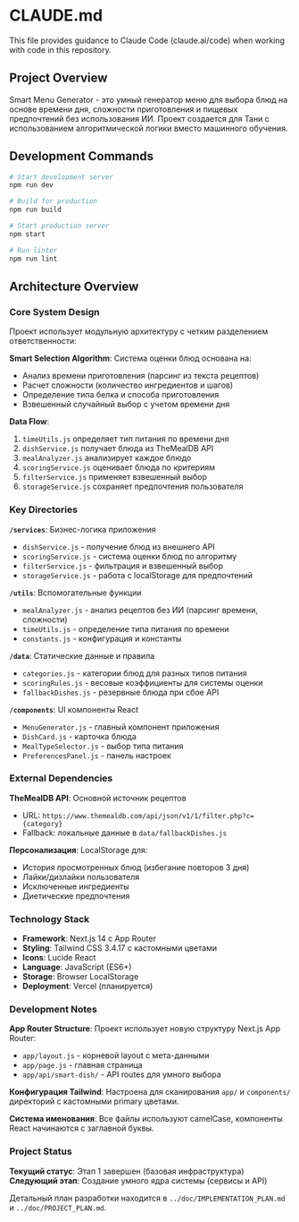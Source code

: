 # CLAUDE.md

This file provides guidance to Claude Code (claude.ai/code) when working with code in this repository.

## Project Overview

Smart Menu Generator - это умный генератор меню для выбора блюд на основе времени дня, сложности приготовления и пищевых предпочтений без использования ИИ. Проект создается для Тани с использованием алгоритмической логики вместо машинного обучения.

## Development Commands

```bash
# Start development server
npm run dev

# Build for production
npm run build

# Start production server
npm start

# Run linter
npm run lint
```

## Architecture Overview

### Core System Design
Проект использует модульную архитектуру с четким разделением ответственности:

**Smart Selection Algorithm**: Система оценки блюд основана на:
- Анализ времени приготовления (парсинг из текста рецептов)
- Расчет сложности (количество ингредиентов и шагов)
- Определение типа белка и способа приготовления
- Взвешенный случайный выбор с учетом времени дня

**Data Flow**:
1. `timeUtils.js` определяет тип питания по времени дня
2. `dishService.js` получает блюда из TheMealDB API
3. `mealAnalyzer.js` анализирует каждое блюдо
4. `scoringService.js` оценивает блюда по критериям
5. `filterService.js` применяет взвешенный выбор
6. `storageService.js` сохраняет предпочтения пользователя

### Key Directories

**`/services`**: Бизнес-логика приложения
- `dishService.js` - получение блюд из внешнего API
- `scoringService.js` - система оценки блюд по алгоритму
- `filterService.js` - фильтрация и взвешенный выбор
- `storageService.js` - работа с localStorage для предпочтений

**`/utils`**: Вспомогательные функции
- `mealAnalyzer.js` - анализ рецептов без ИИ (парсинг времени, сложности)
- `timeUtils.js` - определение типа питания по времени
- `constants.js` - конфигурация и константы

**`/data`**: Статические данные и правила
- `categories.js` - категории блюд для разных типов питания
- `scoringRules.js` - весовые коэффициенты для системы оценки
- `fallbackDishes.js` - резервные блюда при сбое API

**`/components`**: UI компоненты React
- `MenuGenerator.js` - главный компонент приложения
- `DishCard.js` - карточка блюда
- `MealTypeSelector.js` - выбор типа питания
- `PreferencesPanel.js` - панель настроек

### External Dependencies

**TheMealDB API**: Основной источник рецептов
- URL: `https://www.themealdb.com/api/json/v1/1/filter.php?c={category}`
- Fallback: локальные данные в `data/fallbackDishes.js`

**Персонализация**: LocalStorage для:
- История просмотренных блюд (избегание повторов 3 дня)
- Лайки/дизлайки пользователя
- Исключенные ингредиенты
- Диетические предпочтения

### Technology Stack

- **Framework**: Next.js 14 с App Router
- **Styling**: Tailwind CSS 3.4.17 с кастомными цветами
- **Icons**: Lucide React
- **Language**: JavaScript (ES6+)
- **Storage**: Browser LocalStorage
- **Deployment**: Vercel (планируется)

### Development Notes

**App Router Structure**: Проект использует новую структуру Next.js App Router:
- `app/layout.js` - корневой layout с мета-данными
- `app/page.js` - главная страница
- `app/api/smart-dish/` - API routes для умного выбора

**Конфигурация Tailwind**: Настроена для сканирования `app/` и `components/` директорий с кастомными primary цветами.

**Система именования**: Все файлы используют camelCase, компоненты React начинаются с заглавной буквы.

### Project Status

**Текущий статус**: Этап 1 завершен (базовая инфраструктура)
**Следующий этап**: Создание умного ядра системы (сервисы и API)

Детальный план разработки находится в `../doc/IMPLEMENTATION_PLAN.md` и `../doc/PROJECT_PLAN.md`.